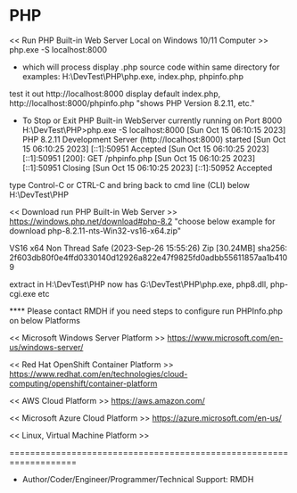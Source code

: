 # PHP
<< Run PHP Built-in Web Server Local on Windows 10/11 Computer >>
php.exe -S localhost:8000 
* which will process display .php source code within same directory for examples:
  H:\DevTest\PHP\php.exe, index.php, phpinfo.php
  
test it out http://localhost:8000 display default index.php,
http://localhost:8000/phpinfo.php "shows PHP Version 8.2.11, etc."

* To Stop or Exit PHP Built-in WebServer currently running on Port 8000
H:\DevTest\PHP>php.exe -S localhost:8000
[Sun Oct 15 06:10:15 2023] PHP 8.2.11 Development Server (http://localhost:8000) started
[Sun Oct 15 06:10:25 2023] [::1]:50951 Accepted
[Sun Oct 15 06:10:25 2023] [::1]:50951 [200]: GET /phpinfo.php
[Sun Oct 15 06:10:25 2023] [::1]:50951 Closing
[Sun Oct 15 06:10:25 2023] [::1]:50952 Accepted

type Control-C or CTRL-C and bring back to cmd line (CLI) below 
H:\DevTest\PHP

<< Download run PHP Built-in Web Server >>
https://windows.php.net/download#php-8.2
"choose below example for download 
php-8.2.11-nts-Win32-vs16-x64.zip"

VS16 x64 Non Thread Safe (2023-Sep-26 15:55:26)
Zip [30.24MB]
sha256: 2f603db80f0e4ffd0330140d12926a822e47f9825fd0adbb55611857aa1b4109

extract in H:\DevTest\PHP now has G:\DevTest\PHP\php.exe, php8.dll, php-cgi.exe etc

**** Please contact RMDH if you need steps to configure run PHPInfo.php on below Platforms 

<< Microsoft Windows Server Platform >>
https://www.microsoft.com/en-us/windows-server/

<< Red Hat OpenShift Container Platform >>
https://www.redhat.com/en/technologies/cloud-computing/openshift/container-platform

<< AWS Cloud Platform >>
https://aws.amazon.com/

<< Microsoft Azure Cloud Platform >>
https://azure.microsoft.com/en-us/

<< Linux, Virtual Machine Platform >>

===================================================================
* Author/Coder/Engineer/Programmer/Technical Support: RMDH


